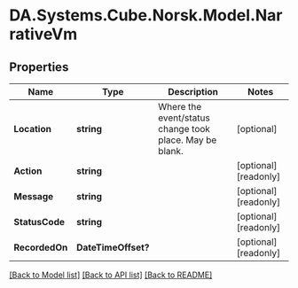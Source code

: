 # DA.Systems.Cube.Norsk.Model.NarrativeVm

## Properties

Name | Type | Description | Notes
------------ | ------------- | ------------- | -------------
**Location** | **string** | Where the event/status change took place.  May be blank. | [optional] 
**Action** | **string** |  | [optional] [readonly] 
**Message** | **string** |  | [optional] [readonly] 
**StatusCode** | **string** |  | [optional] [readonly] 
**RecordedOn** | **DateTimeOffset?** |  | [optional] [readonly] 

[[Back to Model list]](../README.md#documentation-for-models) [[Back to API list]](../README.md#documentation-for-api-endpoints) [[Back to README]](../README.md)

